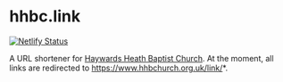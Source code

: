 # hhbc.link
[![Netlify Status](https://api.netlify.com/api/v1/badges/7903027d-a725-46d9-b217-abc40c46278a/deploy-status)](https://app.netlify.com/sites/hhbc-link/deploys)

A URL shortener for [Haywards Heath Baptist Church](https://www.hhbchurch.org.uk/). At the moment, all links are redirected to https://www.hhbchurch.org.uk/link/*.
